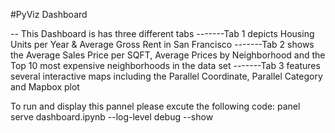 #PyViz Dashboard

-- This Dashboard is has three different tabs
-------Tab 1 depicts Housing Units per Year & Average Gross Rent in San Francisco
-------Tab 2 shows the Average Sales Price per SQFT, Average Prices by Neighborhood and the Top 10 most expensive neighborhoods in the data set
-------Tab 3 features several interactive maps including the Parallel Coordinate, Parallel Category and Mapbox plot


To run and display this pannel please excute the following code: panel serve dashboard.ipynb --log-level debug --show